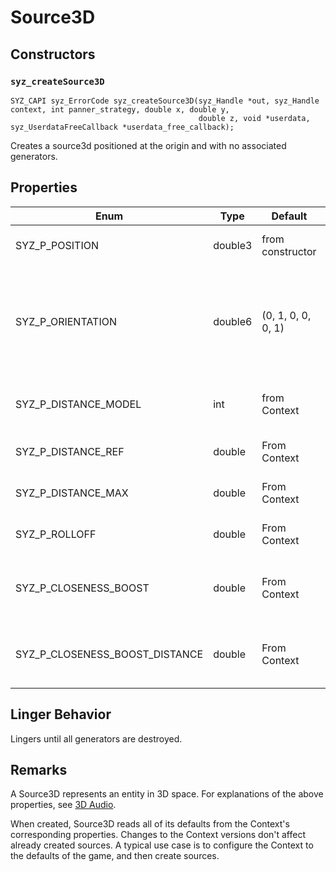 # Source3D

## Constructors

### `syz_createSource3D`

```
SYZ_CAPI syz_ErrorCode syz_createSource3D(syz_Handle *out, syz_Handle context, int panner_strategy, double x, double y,
                                          double z, void *userdata, syz_UserdataFreeCallback *userdata_free_callback);
```

Creates a source3d positioned at the origin and with no associated generators.

## Properties

Enum | Type | Default | Range | Description
--- | --- | --- | --- | ---
SYZ_P_POSITION | double3 | from constructor | any | The position of the source.
SYZ_P_ORIENTATION | double6 | (0, 1, 0, 0, 0, 1) | Two packed unit vectors | The orientation of the source as `(atx, aty, atz, upx, upy, upz)`. Currently unused.
SYZ_P_DISTANCE_MODEL | int | from Context | any SYZ_DISTANCE_MODEL | The distance model for this source.
SYZ_P_DISTANCE_REF | double | From Context | value >= 0.0 | The reference distance.
SYZ_P_DISTANCE_MAX | double | From Context | value >= 0.0 | The max distance for this source.
SYZ_P_ROLLOFF | double | From Context | value >= 0.0 | The rolloff for this source.
SYZ_P_CLOSENESS_BOOST | double | From Context | any finite double | The closeness boost for this source in DB.
SYZ_P_CLOSENESS_BOOST_DISTANCE | double | From Context | value >= 0.0 | The closeness boost distance for this source.

## Linger Behavior

Lingers until all generators are destroyed.

## Remarks

A Source3D represents an entity in 3D space.  For explanations of the above
properties, see [3D Audio](../concepts/3d_audio.md).

When created, Source3D reads all of its defaults from the Context's
corresponding properties.  Changes to the Context versions don't affect already
created sources.  A typical use case is to configure the Context to the defaults
of the game, and then create sources.
